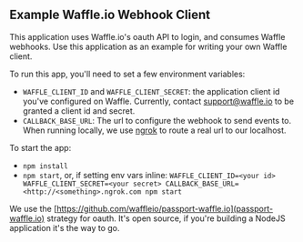 ## Example Waffle.io Webhook Client

This application uses Waffle.io's oauth API to login, and consumes Waffle webhooks. Use this application as an example for writing your own Waffle client.

To run this app, you'll need to set a few environment variables:

- `WAFFLE_CLIENT_ID` and `WAFFLE_CLIENT_SECRET`: the application client id you've configured on Waffle. Currently, contact support@waffle.io to be granted a client id and secret.
- `CALLBACK_BASE_URL`: The url to configure the webhook to send events to. When running locally, we use [ngrok](ngrok.com) to route a real url to our localhost.

To start the app:

- `npm install`
- `npm start`, or, if setting env vars inline: `WAFFLE_CLIENT_ID=<your id> WAFFLE_CLIENT_SECRET=<your secret> CALLBACK_BASE_URL=<http://<something>.ngrok.com npm start`

We use the [https://github.com/waffleio/passport-waffle.io](passport-waffle.io) strategy for oauth. It's open source, if you're building a NodeJS application it's the way to go.
